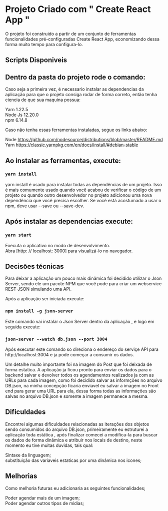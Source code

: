 # Projeto Criado com " Create React App "
 
 O projeto foi construido a partir de um conjunto de ferramentas funcionalidades pré-configuradas Create React App, economizando dessa forma muito tempo para configura-lo.


## Scripts Disponiveis 
  
## Dentro da pasta do projeto rode o comando: 

Caso seja a primeira vez, é necessario instalar as dependencias da aplicação para que o projeto consiga rodar de forma correto, então tenha ciencia de que sua maquina possua:

Yarn 1.22.5 \
Node Js 12.20.0 \
npm  6.14.8 

Caso não tenha essas ferramentas instaladas, segue os links abaixo:

Node https://github.com/nodesource/distributions/blob/master/README.md \
Yarn https://classic.yarnpkg.com/en/docs/install/#debian-stable 

## Ao instalar as ferramentas, execute:

### `yarn install`

yarn install é usado para instalar todas as dependências de um projeto. Isso é mais comumente usado quando você acabou de verificar o código de um projeto ou quando outro desenvolvedor no projeto adicionou uma nova dependência que você precisa escolher. Se você está acostumado a usar o npm, deve usar --save ou --save-dev.

## Após instalar as dependencias execute:

### `yarn start`

Executa o aplicativo no modo de desenvolvimento. \
Abra [http: // localhost: 3000] para visualizá-lo no navegador.


## Decisões técnicas

 Para deixar a aplicação um pouco mais dinâmica foi decidido utilizar o Json Server, sendo ele um pacote NPM que você pode para criar um webservice REST JSON simulando uma API.
 
 Após a aplicação ser iniciada execute:
 
 ### `npm install -g json-server`
 
 Este comando vai instalar o Json Server dentro da aplicação , e logo em seguida execute:
 
 ### `json-server --watch db.json --port 3004`
 
 Após executar este comando so direciona o endereço do serviçe API para http://localhost:3004 e ja pode começar a consumir os dados.
 
Um detalhe muito importante foi na imagem do Post que foi deixada de forma estatica. A aplicação ja ficou pronto para enviar os dados para o backend salvar e devolver todos os agendamentos realizados ja com as URLs para cada imagem, como foi decidido salvar as informções no arquivo DB.json, na minha concepção ficaria enviavel eu salvar a imagem no Front end para gerar uma URL para ela, dessa forma todas as informações são salvas no arquivo DB.json e somente a imagem permanece a mesma.

 
 ## Dificuldades
 
 Encontrei algumas dificuldades relacionadas as iterações dos objetos sendo consumidos do arquivo DB.json, primeiramente eu estruturei a aplicação toda estática , após finalizar comecei a modifica-la para buscar os dados de forma dinâmica e atribuir nos locais de destino, neste momento eu tive muitas duvidas, tais qual:
 
 Sintaxe da linguagem; \
 substituição das variaveis estaticas por uma dinâmica nos icones; 
 
  ## Melhorias
  
  Como melhoria futuras eu adicionaria as seguintes funcionalidades;
  
  Poder agendar mais de um imagem;\
  Poder agendar outros tipos de midias;
  
  
  
 
 
 
 
 
 
 
 






